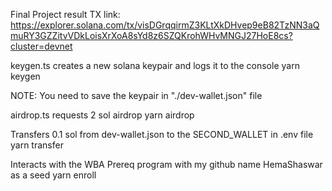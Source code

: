 Final Project result TX link:
https://explorer.solana.com/tx/visDGrqqirmZ3KLtXkDHvep9eB82TzNN3aQmuRY3GZZitvVDkLoisXrXoA8sYd8z6SZQKrohWHvMNGJ27HoE8cs?cluster=devnet

keygen.ts creates a new solana keypair and logs it to the console
    yarn keygen

NOTE: You need to save the keypair in "./dev-wallet.json" file

airdrop.ts requests 2 sol airdrop
    yarn airdrop

Transfers 0.1 sol from dev-wallet.json to the SECOND_WALLET in .env file
    yarn transfer

Interacts with the WBA Prereq program with my github name HemaShaswar as a seed
    yarn enroll
